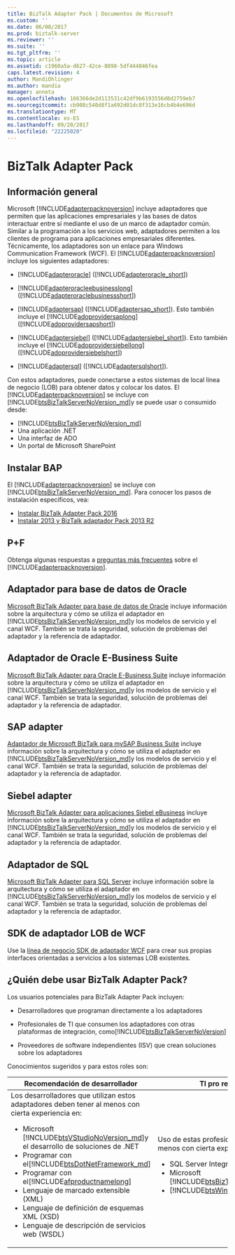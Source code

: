 ```yaml
---
title: BizTalk Adapter Pack | Documentos de Microsoft
ms.custom: ''
ms.date: 06/08/2017
ms.prod: biztalk-server
ms.reviewer: ''
ms.suite: ''
ms.tgt_pltfrm: ''
ms.topic: article
ms.assetid: c1960a5a-d627-42ce-8898-5df444846fea
caps.latest.revision: 4
author: MandiOhlinger
ms.author: mandia
manager: anneta
ms.openlocfilehash: 166366de2d113531c42df9b6193556d8d2759eb7
ms.sourcegitcommit: cb908c540d8f1a692d01dc8f313e16cb4b4e696d
ms.translationtype: MT
ms.contentlocale: es-ES
ms.lasthandoff: 09/20/2017
ms.locfileid: "22225020"
---
```

# <a name="biztalk-adapter-pack"></a>BizTalk Adapter Pack
## <a name="overview"></a>Información general
 Microsoft [!INCLUDE[adapterpacknoversion](../includes/adapterpacknoversion-md.md)] incluye adaptadores que permiten que las aplicaciones empresariales y las bases de datos interactuar entre sí mediante el uso de un marco de adaptador común. Similar a la programación a los servicios web, adaptadores permiten a los clientes de programa para aplicaciones empresariales diferentes. Técnicamente, los adaptadores son un enlace para Windows Communication Framework (WCF). El [!INCLUDE[adapterpacknoversion](../includes/adapterpacknoversion-md.md)] incluye los siguientes adaptadores:  
  
-   [!INCLUDE[adapteroracle](../includes/adapteroracle-md.md)] ([!INCLUDE[adapteroracle_short](../includes/adapteroracle-short-md.md)])  
  
-   [!INCLUDE[adapteroracleebusinesslong](../includes/adapteroracleebusinesslong-md.md)] ([!INCLUDE[adapteroraclebusinessshort](../includes/adapteroraclebusinessshort-md.md)])  
  
-   [!INCLUDE[adaptersap](../includes/adaptersap-md.md)] ([!INCLUDE[adaptersap_short](../includes/adaptersap-short-md.md)]). Esto también incluye el [!INCLUDE[adoprovidersaplong](../includes/adoprovidersaplong-md.md)] ([!INCLUDE[adoprovidersapshort](../includes/adoprovidersapshort-md.md)])  
  
-   [!INCLUDE[adaptersiebel](../includes/adaptersiebel-md.md)] ([!INCLUDE[adaptersiebel_short](../includes/adaptersiebel-short-md.md)]). Esto también incluye el [!INCLUDE[adoprovidersiebellong](../includes/adoprovidersiebellong-md.md)] ([!INCLUDE[adoprovidersiebelshort](../includes/adoprovidersiebelshort-md.md)])  
  
-   [!INCLUDE[adaptersql](../includes/adaptersql-md.md)] ([!INCLUDE[adaptersqlshort](../includes/adaptersqlshort-md.md)]).  

Con estos adaptadores, puede conectarse a estos sistemas de local línea de negocio (LOB) para obtener datos y colocar los datos. El [!INCLUDE[adapterpacknoversion](../includes/adapterpacknoversion-md.md)] se incluye con [!INCLUDE[btsBizTalkServerNoVersion_md](../includes/btsbiztalkservernoversion-md.md)]y se puede usar o consumido desde: 

* [!INCLUDE[btsBizTalkServerNoVersion_md](../includes/btsbiztalkservernoversion-md.md)]
* Una aplicación .NET
* Una interfaz de ADO
* Un portal de Microsoft SharePoint

## <a name="install-bap"></a>Instalar BAP
El [!INCLUDE[adapterpacknoversion](../includes/adapterpacknoversion-md.md)] se incluye con [!INCLUDE[btsBizTalkServerNoVersion_md](../includes/btsbiztalkservernoversion-md.md)]. Para conocer los pasos de instalación específicos, vea:

* [Instalar BizTalk Adapter Pack 2016](../adapters-and-accelerators/install-the-biztalk-adapter-pack-2016.md)
* [Instalar 2013 y BizTalk adaptador Pack 2013 R2](../adapters-and-accelerators/install-biztalk-adapter-pack-2013-r2-and-2013.md)
 
## <a name="faq"></a>P+F 
Obtenga algunas respuestas a [preguntas más frecuentes](../adapters-and-accelerators/frequently-asked-questions-for-the-biztalk-adapter-pack.md) sobre el [!INCLUDE[adapterpacknoversion](../includes/adapterpacknoversion-md.md)].

## <a name="oracle-database-adapter"></a>Adaptador para base de datos de Oracle
[Microsoft BizTalk Adapter para base de datos de Oracle](../adapters-and-accelerators/adapter-oracle-database/microsoft-biztalk-adapter-for-oracle-database-documentation.md) incluye información sobre la arquitectura y cómo se utiliza el adaptador en [!INCLUDE[btsBizTalkServerNoVersion_md](../includes/btsbiztalkservernoversion-md.md)]y los modelos de servicio y el canal WCF. También se trata la seguridad, solución de problemas del adaptador y la referencia de adaptador. 

## <a name="oracle-e-business-suite-adapter"></a>Adaptador de Oracle E-Business Suite
[Microsoft BizTalk Adapter para Oracle E-Business Suite](../adapters-and-accelerators/adapter-oracle-ebs/microsoft-biztalk-adapter-for-oracle-e-business-suite-documentation.md) incluye información sobre la arquitectura y cómo se utiliza el adaptador en [!INCLUDE[btsBizTalkServerNoVersion_md](../includes/btsbiztalkservernoversion-md.md)]y los modelos de servicio y el canal WCF. También se trata la seguridad, solución de problemas del adaptador y la referencia de adaptador. 

## <a name="sap-adapter"></a>SAP adapter
[Adaptador de Microsoft BizTalk para mySAP Business Suite](../adapters-and-accelerators/adapter-sap/microsoft-biztalk-adapter-for-mysap-business-suite-documentation.md) incluye información sobre la arquitectura y cómo se utiliza el adaptador en [!INCLUDE[btsBizTalkServerNoVersion_md](../includes/btsbiztalkservernoversion-md.md)]y los modelos de servicio y el canal WCF. También se trata la seguridad, solución de problemas del adaptador y la referencia de adaptador. 

## <a name="siebel-adapter"></a>Siebel adapter
[Microsoft BizTalk Adapter para aplicaciones Siebel eBusiness](../adapters-and-accelerators/adapter-siebel/microsoft-biztalk-adapter-for-siebel-ebusiness-applications-documentation.md) incluye información sobre la arquitectura y cómo se utiliza el adaptador en [!INCLUDE[btsBizTalkServerNoVersion_md](../includes/btsbiztalkservernoversion-md.md)]y los modelos de servicio y el canal WCF. También se trata la seguridad, solución de problemas del adaptador y la referencia de adaptador. 
 
## <a name="sql-adapter"></a>Adaptador de SQL 
[Microsoft BizTalk Adapter para SQL Server](../adapters-and-accelerators/adapter-sql/microsoft-biztalk-adapter-for-sql-server-documentation.md) incluye información sobre la arquitectura y cómo se utiliza el adaptador en [!INCLUDE[btsBizTalkServerNoVersion_md](../includes/btsbiztalkservernoversion-md.md)]y los modelos de servicio y el canal WCF. También se trata la seguridad, solución de problemas del adaptador y la referencia de adaptador. 

## <a name="wcf-lob-adapter-sdk"></a>SDK de adaptador LOB de WCF
Use la [línea de negocio SDK de adaptador WCF](../adapters-and-accelerators/wcf-lob-adapter-sdk/microsoft-wcf-line-of-business-adapter-sdk-documentation.md) para crear sus propias interfaces orientadas a servicios a los sistemas LOB existentes. 

## <a name="who-should-use-the-biztalk-adapter-pack"></a>¿Quién debe usar BizTalk Adapter Pack?
 
Los usuarios potenciales para BizTalk Adapter Pack incluyen:  
  
-   Desarrolladores que programan directamente a los adaptadores
  
-   Profesionales de TI que consumen los adaptadores con otras plataformas de integración, como[!INCLUDE[btsBizTalkServerNoVersion](../includes/btsbiztalkservernoversion-md.md)]
  
-   Proveedores de software independientes (ISV) que crean soluciones sobre los adaptadores  

Conocimientos sugeridos y para estos roles son: 

| Recomendación de desarrollador | TI pro recomendación | Recomendación de ISV |
|---|---|---|
 | Los desarrolladores que utilizan estos adaptadores deben tener al menos con cierta experiencia en:<br/> <ul><li>Microsoft [!INCLUDE[btsVStudioNoVersion_md](../includes/btsvstudionoversion-md.md)]y el desarrollo de soluciones de .NET</li><li>Programar con el[!INCLUDE[btsDotNetFramework_md](../includes/btsdotnetframework-md.md)] </li><li>Programar con el[!INCLUDE[afproductnamelong](../includes/afproductnamelong-md.md)] </li><li>Lenguaje de marcado extensible (XML) </li><li>Lenguaje de definición de esquemas XML (XSD) </li><li>Lenguaje de descripción de servicios web (WSDL) </li></ul> | Uso de estas profesional de TI debe tener al menos con cierta experiencia en: <br/><ul><li>SQL Server Integration Services (SSIS) </li><li>Microsoft [!INCLUDE[btsBizTalkServerNoVersion](../includes/btsbiztalkservernoversion-md.md)] </li><li>[!INCLUDE[btsWinSharePointSvcsNoVersion](../includes/btswinsharepointsvcsnoversion-md.md)] </li></ul> | Uso de estos adaptadores de ISV deben tener al menos con cierta experiencia en: <br/><ul><li>El funcionamiento interno y los conceptos de cada adaptador y ser capaz de crear aplicaciones por encima de los adaptadores </li><li>[!INCLUDE[btsDotNetFramework_md](../includes/btsdotnetframework-md.md)] </li><li>El[!INCLUDE[afproductnameshort](../includes/afproductnameshort-md.md)] </li></ul> |